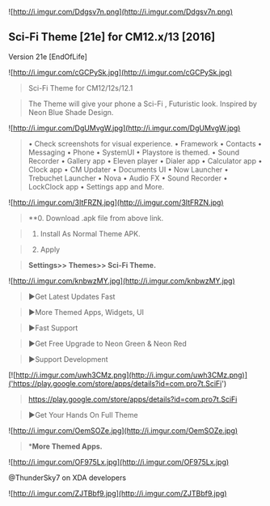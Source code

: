 
![http://i.imgur.com/Ddgsv7n.png](http://i.imgur.com/Ddgsv7n.png)

## Sci-Fi Theme [21e] for CM12.x/13 [2016]

Version 21e [EndOfLife]




![http://i.imgur.com/cGCPySk.jpg](http://i.imgur.com/cGCPySk.jpg)


> Sci-Fi Theme for CM12/12s/12.1 

>The Theme will give your phone a Sci-Fi , Futuristic look. Inspired by Neon Blue Shade Design.



![http://i.imgur.com/DgUMvgW.jpg](http://i.imgur.com/DgUMvgW.jpg)

> • Check screenshots for visual experience.
• Framework
• Contacts
• Messaging
• Phone
• SystemUI
• Playstore is themed.
• Sound Recorder
• Gallery app
• Eleven player
• Dialer app
• Calculator app
• Clock app
• CM Updater
• Documents UI
• Now Launcher
• Trebuchet Launcher
• Nova
• Audio FX
• Sound Recorder
• LockClock app
• Settings app
and More.




![http://i.imgur.com/3ItFRZN.jpg](http://i.imgur.com/3ItFRZN.jpg)

> **0. Download .apk file from above link.

>1. Install As Normal Theme APK.

>2. Apply

>**Settings>> Themes>> Sci-Fi Theme.**



![http://i.imgur.com/knbwzMY.jpg](http://i.imgur.com/knbwzMY.jpg)

> ►Get Latest Updates Fast

>►More Themed Apps, Widgets, UI

>►Fast Support

>►Get Free Upgrade to Neon Green & Neon Red 

>►Support Development



[![http://i.imgur.com/uwh3CMz.png](http://i.imgur.com/uwh3CMz.png)]('https://play.google.com/store/apps/details?id=com.pro7t.SciFi')

>https://play.google.com/store/apps/details?id=com.pro7t.SciFi


> ►Get Your Hands On Full Theme



![http://i.imgur.com/OemSOZe.jpg](http://i.imgur.com/OemSOZe.jpg)


> ***More Themed Apps.**



![http://i.imgur.com/OF975Lx.jpg](http://i.imgur.com/OF975Lx.jpg)

@ThunderSky7 on XDA developers

![http://i.imgur.com/ZJTBbf9.jpg](http://i.imgur.com/ZJTBbf9.jpg)


 

